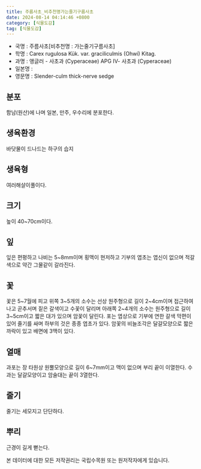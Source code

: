 ```yaml
---
title: 주름사초_비추천명가는줄기구름사초
date: 2024-08-14 04:14:46 +0800
category: [식물도감]
tag: [식물도감]
---
```




- 국명 : 주름사초[비추천명 : 가는줄기구름사초]
- 학명 : Carex rugulosa Kük. var. graciliculmis (Ohwi) Kitag.
- 과명 : 앵글러 - 사초과 (Cyperaceae) APG Ⅳ- 사초과 (Cyperaceae)
- 일본명 : 
- 영문명 : Slender-culm thick-nerve sedge


## 분포
함남(원산)에 나며 일본, 만주, 우수리에 분포한다.
## 생육환경
바닷물이 드나드는 하구의 습지
## 생육형
여러해살이풀이다.
## 크기
높이 40~70cm이다.
## 잎
잎은 편평하고 나비는 5~8mm이며 횡맥이 현저하고 기부의 엽초는 엽신이 없으며 적갈색으로 약간 그물같이 갈라진다.
## 꽃
꽃은 5~7월에 피고 위쪽 3~5개의 소수는 선상 원주형으로 길이 2~4cm이며 접근하여 나고 곧추서며 짙은 갈색이고 수꽃이 달리며 아래쪽 2~4개의 소수는 원주형으로 길이 3~5cm이고 짧은 대가 있으며 암꽃이 달린다. 포는 엽상으로 기부에 연한 갈색 막편이 있어 줄기를 싸며 하부의 것은 종종 엽초가 있다. 암꽃의 비늘조각은 달걀모양으로 짧은 까락이 있고 배면에 3맥이 있다.
## 열매
과포는 장 타원상 원뿔모양으로 길이 6~7mm이고 맥이 없으며 부리 끝이 이열한다. 수과는 달걀모양이고 암술대는 끝이 3열한다.
## 줄기
줄기는 세모지고 단단하다.
## 뿌리
근경이 길게 뻗는다.






본 데이터에 대한 모든 저작권리는 국립수목원 또는 원저작자에게 있습니다.
